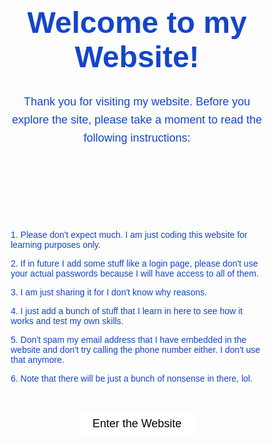 <!DOCTYPE html>
<html lang="en">
    <head>
        <meta charset="UTF-8">
        <meta name="author" content="Sahil Kharoud">
        <meta name="description" content="This page is made for the sole purpose of learning web development with HTML and CSS">
        <title>Sahil's Website - Welcome</title>
        <link rel="icon" href="Images/icon.ico" type="image/x-icon">
        <style>
            body {
                background-image: url("Images/bg.jpg");
                background-size: cover;
                background-repeat: no-repeat;
            }
            .headings {
                font-family: Arial, sans-serif;
                text-align: center;
                color: #1445ca;
                padding: 0px;
            }
            .content {
                max-width: 800px;
                margin: 0 auto;
                padding: 50px;
            }
            h1 {
                font-size: 48px;
                margin-bottom: 30px;
            }
            .heading2 {
                font-size: 18px;
                line-height: 1.6;
            }
            .instructions {
                text-align: left;
                max-width: 650px;
                margin: 0 auto;
                padding: 50px;
            }
            a {
                display: inline-block;
                padding: 10px 20px;
                background-color: #ffffff;
                color: #000000;
                text-decoration: none;
                font-size: 18px;
                margin-top: 30px;
                border-radius: 5px;
            }
            a:hover {
                background-color: #eeeeee;
            }
            li {
                font-size: 15px;
            }
        </style>
    </head>
    <body>
        <div class="headings">
            <div class="content">
                <h1>Welcome to my Website!</h1>
                <p class="heading2">Thank you for visiting my website. Before you explore the site, please take a moment to read the following instructions:</p>
            </div>
            <div class="instructions">
                <p>1. Please don't expect much. I am just coding this website for learning purposes only.</p>
                <p>2. If in future I add some stuff like a login page, please don't use your actual passwords because I will have access to all of them.</p>
                <p>3. I am just sharing it for I don't know why reasons.</p>
                <p>4. I just add a bunch of stuff that I learn in here to see how it works and test my own skills.</p>
                <p>5. Don't spam my email address that I have embedded in the website and don't try calling the phone number either. I don't use that anymore.</p>
                <p>6. Note that there will be just a bunch of nonsense in there, lol.</p>
                <div style="display: flex; justify-content: center; background-color: transparent;">
                    <a href="main.html">Enter the Website</a>
                </div>
            </div>
        </div>
    </body>
</html>
